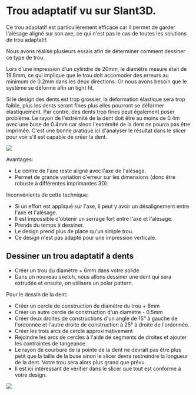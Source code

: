 # Trou adaptatif vu sur Slant3D.

Ce trou adaptatif est particulièrement efficace car il permet de garder l'alésage aligné sur son axe, ce qui n'est pas le cas de toutes les solutions de trou adaptatif.

Nous avons réalisé plusieurs essais afin de déterminer comment dessiner ce type de trou.

Lors d'une impression d'un cylindre de 20mm, le diamètre mesuré était de 19.8mm, ce qui implique que le trou doit accomoder des erreurs au minimum de 0.2mm dans les deux directions.
Or nous avons besoin que le système se déforme afin un tight fit. 

Si le design des dents est trop grossier, la déformation élastique sera trop faible, plus les dents seront fines plus elles pourront se déformer élastiquement. Par contre, des dents trop fines peut également poser problème. Le rayon de l'extrémité de la dent doit être au moins de 0.4m avec une buse de 0.4mm car sinon l'extrémité de la dent ne pourra pas être imprimée. C'est une bonne pratique ici d'analyser le résultat dans le slicer pour voir s'il est capable de créer la dent.

<img src="../TooSmallToothsP10.png" class="center">

Avantages:

- Le centre de l'axe reste aligné avec l'axe de l'alésage.
- Permet de grande variation d'erreur sur les dimensions (donc être robuste à différentes imprimantes 3D).

Inconvénients de cette technique:

- Si un effort est appliqué sur l'axe, il peut y avoir un désalignement entre l'axe et l'alésage.
- Il est impossible d'obtenir un serrage fort entre l'axe et l'alésage.
- Prends du temps à dessiner.
- Le design prend plus de place qu'un simple trou.
- Ce design n'est pas adapté pour une impression verticale.

## Dessiner un trou adaptatif à dents

- Créer un trou du diamètre + 6mm dans votre solide
- Dans un nouveau sketch, nous allons dessiner une dent qui sera extrudée et ensuite, on utilisera un polar pattern.

Pour le dessin de la dent:

- Créer un cercle de construction de diamètre du trou + 6mm
- Créer un autre cercle de construction d'un diamètre - 0.5mm
- Créer deux droites de constructions d'un angle de 15° à gauche de l'ordonnée et l'autre droite de construction à 25° à droite de l'ordonnée.
- Créer les trois arcs de cercle approximativement 
- Rejoindre les arcs de cercles à l'aide de segments de droites et ajouter les contraintes de tangeance.
- Le rayon de courbure de la pointe de la dent ne devrait pas être plus petit que la taille de la buse sinon le slicer devra restreindre la longueur de la dent. Votre trou sera alors plus grand que prévu.
- Il est ici intéressant de vérifier dans le slicer que tout est conforme à votre design.

<img src="../sketch_adaptaive_slant_hole.png" class="center">
